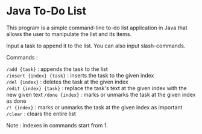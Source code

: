 # Java To-Do List
This program is a simple command-line to-do list application in Java that allows the user to manipulate the list and its items.

Input a task to append it to the list. You can also input slash-commands.

Commands :

`/add {task}` : appends the task to the list  
`/insert {index} {task}` : inserts the task to the given index  
`/del {index}` : deletes the task at the given index  
`/edit {index} {task}` : replace the task's text at the given index with the new given text
`/done {index}` : marks or unmarks the task at the given index as done  
`/! {index}` : marks or unmarks the task at the given index as important  
`/clear` : clears the entire list  

Note : indexes in commands start from 1.
